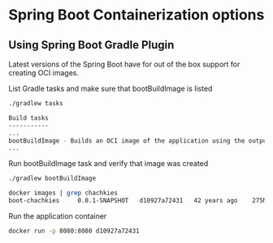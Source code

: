 # Spring Boot Containerization options

## Using Spring Boot Gradle Plugin

Latest versions of the Spring Boot have for out of the box support for creating OCI images.

List Gradle tasks and make sure that bootBuildImage is listed

```bash
./gradlew tasks

Build tasks
-----------
...
bootBuildImage - Builds an OCI image of the application using the output of the bootJar task
...
```

Run bootBuildImage task and verify that image was created

```bash
./gradlew bootBuildImage

docker images | grep chachkies
boot-chachkies     0.0.1-SNAPSHOT   d10927a72431   42 years ago    275MB
```

Run the application container

```bash
docker run -p 8080:8080 d10927a72431
```

